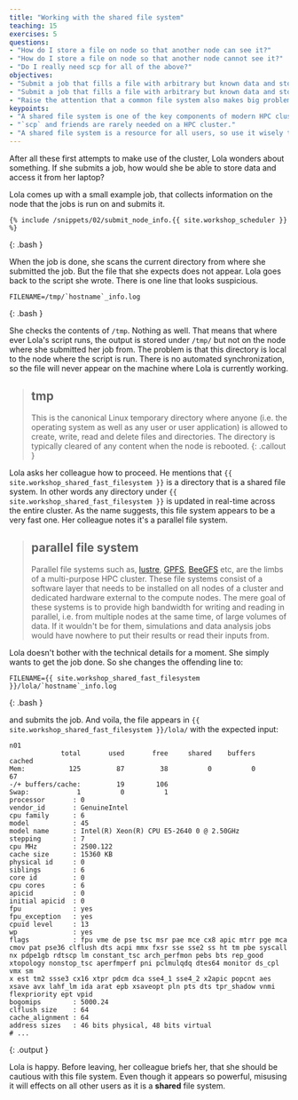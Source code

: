 ```yaml
---
title: "Working with the shared file system"
teaching: 15
exercises: 5
questions:
- "How do I store a file on node so that another node can see it?"
- "How do I store a file on node so that another node cannot see it?"
- "Do I really need scp for all of the above?"
objectives:
- "Submit a job that fills a file with arbitrary but known data and store it in the shared file system."
- "Submit a job that fills a file with arbitrary but known data and store it in the local file system of the execution host."
- "Raise the attention that a common file system also makes big problems common to all users very quickly."
keypoints:
- "A shared file system is one of the key components of modern HPC clusters."
- "`scp` and friends are rarely needed on a HPC cluster."
- "A shared file system is a resource for all users, so use it wisely to not affect others."
---
```


After all these first attempts to make use of the cluster, Lola wonders about something. If she submits a job, how would she be able to store data and access it from her laptop?

Lola comes up with a small example job, that collects information on the node that the jobs is run on and submits it.

~~~
{% include /snippets/02/submit_node_info.{{ site.workshop_scheduler }} %}
~~~
{: .bash }

When the job is done, she scans the current directory from where she submitted the job. But the file that she expects does not appear. Lola goes back to the script she wrote. There is one line that looks suspicious.

~~~
FILENAME=/tmp/`hostname`_info.log
~~~
{: .bash }

She checks the contents of `/tmp`. Nothing as well. That means that where ever Lola's script runs, the output is stored under `/tmp/` but not on the node where she submitted her job from. The problem is that this directory is local to the node where the script is run. There is no automated synchronization, so the file will never appear on the machine where Lola is currently working.

> ## tmp
> This is the canonical Linux temporary directory where anyone (i.e. the operating system as well as any user or user application) is allowed to create, write, read and delete files and directories. The directory is typically cleared of any content when the node is rebooted.
{: .callout }

Lola asks her colleague how to proceed. He mentions that `{{ site.workshop_shared_fast_filesystem }}` is a directory that is a shared file system. In other words any directory under `{{ site.workshop_shared_fast_filesystem }}` is updated in real-time across the entire cluster. As the name suggests, this file system appears to be a very fast one. Her colleague notes it's a parallel file system.

> ## parallel file system
>
> Parallel file systems such as, [lustre](http://lustre.org/), [GPFS](https://www.ibm.com/support/knowledgecenter/en/SSFKCN/gpfs_welcome.html), [BeeGFS](http://www.beegfs.com/content/) etc, are the limbs of a multi-purpose HPC cluster. These file systems consist of a software layer that needs to be installed on all nodes of a cluster and dedicated hardware external to the compute nodes. The mere goal of these systems is to provide high bandwidth for writing and reading in parallel, i.e. from multiple nodes at the same time, of large volumes of data. If it wouldn't be for them, simulations and data analysis jobs would have nowhere to put their results or read their inputs from.

Lola doesn't bother with the technical details for a moment. She simply wants to get the job done. So she changes the offending line to:

~~~
FILENAME={{ site.workshop_shared_fast_filesystem }}/lola/`hostname`_info.log
~~~
{: .bash }

and submits the job. And voila, the file appears in `{{ site.workshop_shared_fast_filesystem }}/lola/` with the expected input: 

~~~
n01
             total       used       free     shared    buffers     cached
Mem:           125         87         38          0          0         67
-/+ buffers/cache:         19        106
Swap:            1          0          1
processor       : 0
vendor_id       : GenuineIntel
cpu family      : 6
model           : 45
model name      : Intel(R) Xeon(R) CPU E5-2640 0 @ 2.50GHz
stepping        : 7
cpu MHz         : 2500.122
cache size      : 15360 KB
physical id     : 0
siblings        : 6
core id         : 0
cpu cores       : 6
apicid          : 0
initial apicid  : 0
fpu             : yes
fpu_exception   : yes
cpuid level     : 13
wp              : yes
flags           : fpu vme de pse tsc msr pae mce cx8 apic mtrr pge mca cmov pat pse36 clflush dts acpi mmx fxsr sse sse2 ss ht tm pbe syscall nx pdpe1gb rdtscp lm constant_tsc arch_perfmon pebs bts rep_good xtopology nonstop_tsc aperfmperf pni pclmulqdq dtes64 monitor ds_cpl vmx sm
x est tm2 ssse3 cx16 xtpr pdcm dca sse4_1 sse4_2 x2apic popcnt aes xsave avx lahf_lm ida arat epb xsaveopt pln pts dts tpr_shadow vnmi flexpriority ept vpid
bogomips        : 5000.24
clflush size    : 64
cache_alignment : 64
address sizes   : 46 bits physical, 48 bits virtual
# ...
~~~
{: .output }

Lola is happy. Before leaving, her colleague briefs her, that she should be cautious with this file system. Even though it appears so powerful, misusing it will effects on all other users as it is a **shared** file system.
